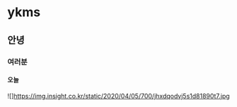 # ykms  
##  안녕    
###  여러분   
####  오늘  
  ![]https://img.insight.co.kr/static/2020/04/05/700/jhxdqodvj5s1d81890t7.jpg
